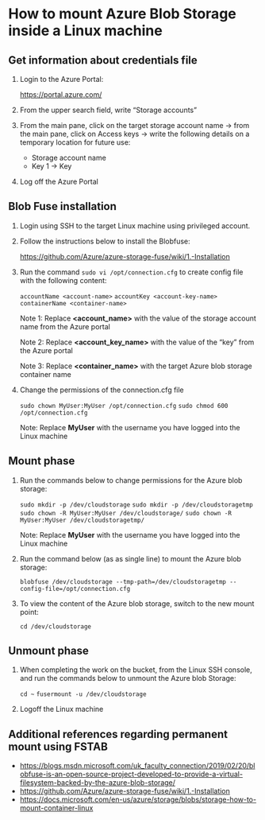 # How to mount Azure Blob Storage inside a Linux machine

## Get information about credentials file

1. Login to the Azure Portal:

   https://portal.azure.com/

2. From the upper search field, write “Storage accounts”
3. From the main pane, click on the target storage account name -> from the main pane, click on Access keys -> write the following details on a temporary location for future use:
   + Storage account name
   + Key 1 -> Key

4. Log off the Azure Portal



## Blob Fuse installation

1. Login using SSH to the target Linux machine using privileged account.

2. Follow the instructions below to install the Blobfuse:

   https://github.com/Azure/azure-storage-fuse/wiki/1.-Installation

3. Run the command `sudo vi /opt/connection.cfg` to create config file with the following content:

   `accountName <account-name>`
   `accountKey <account-key-name>`
   `containerName <container-name>`

   Note 1: Replace **<account_name>** with the value of the storage account name from the Azure portal

   Note 2: Replace **<account_key_name>** with the value of the “key” from the Azure portal

   Note 3: Replace **<container_name>** with the target Azure blob storage container name

4. Change the permissions of the connection.cfg file

   `sudo chown MyUser:MyUser /opt/connection.cfg`
   `sudo chmod 600 /opt/connection.cfg`

   Note: Replace **MyUser** with the username you have logged into the Linux machine



## Mount phase

1. Run the commands below to change permissions for the Azure blob storage:

   `sudo mkdir -p /dev/cloudstorage`
   `sudo mkdir -p /dev/cloudstoragetmp`
   `sudo chown -R MyUser:MyUser /dev/cloudstorage/`
   `sudo chown -R MyUser:MyUser /dev/cloudstoragetmp/`

   Note: Replace **MyUser** with the username you have logged into the Linux machine

2. Run the command below (as as single line) to mount the Azure blob storage:

   `blobfuse /dev/cloudstorage --tmp-path=/dev/cloudstoragetmp --config-file=/opt/connection.cfg`

3. To view the content of the Azure blob storage, switch to the new mount point:

   `cd /dev/cloudstorage`



## Unmount phase

1. When completing the work on the bucket, from the Linux SSH console, and run the commands below to unmount the Azure blob Storage:

   `cd ~`
   `fusermount -u /dev/cloudstorage`

2. Logoff the Linux machine



## Additional references regarding permanent mount using FSTAB

+ https://blogs.msdn.microsoft.com/uk_faculty_connection/2019/02/20/blobfuse-is-an-open-source-project-developed-to-provide-a-virtual-filesystem-backed-by-the-azure-blob-storage/
+ https://github.com/Azure/azure-storage-fuse/wiki/1.-Installation
+ https://docs.microsoft.com/en-us/azure/storage/blobs/storage-how-to-mount-container-linux